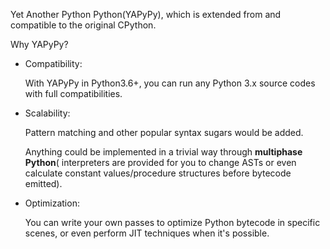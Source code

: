 Yet Another Python Python(YAPyPy), which is extended from and compatible to the original CPython.

Why YAPyPy?

- Compatibility:

    With YAPyPy in Python3.6+, you can run any Python 3.x source codes with full compatibilities.


- Scalability:

    Pattern matching and other popular syntax sugars would be added.

    Anything could be implemented in a trivial way through **multiphase Python**(
    interpreters are provided for you to change ASTs or even calculate constant values/procedure structures before bytecode emitted).


- Optimization:

    You can write your own passes to optimize Python bytecode in specific scenes, or even perform
    JIT techniques when it's possible.